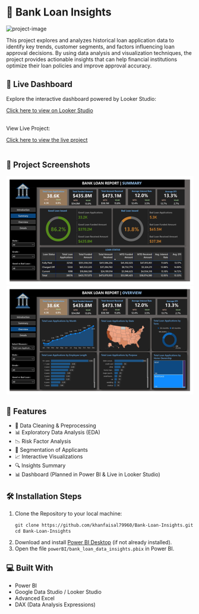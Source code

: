 <h1 id="title">🏦 Bank Loan Insights</h1>

  <div class="center">
    <img src="https://socialify.git.ci/khanfaisal79960/Bank-Loan-Insights/image?language=1&name=1&owner=1&theme=Dark" alt="project-image">
  </div>

  <p>
    This project explores and analyzes historical loan application data to identify key trends, customer segments, and factors influencing loan approval decisions. By using data analysis and visualization techniques, the project provides actionable insights that can help financial institutions optimize their loan policies and improve approval accuracy.
  </p>

  <h2>🚀 Live Dashboard</h2>
  <div class="center">
    <p>Explore the interactive dashboard powered by Looker Studio:</p>
    <a href="https://lookerstudio.google.com/s/p8WTvQ5COeM" target="_blank">Click here to view on Looker Studio</a>
    <br><br>
  <p>View Live Project:</p>
    <a href="bank-loan-insights.netlify.app" target="_blank">Click here to view the live project</a>
    <br><br>
  </div>

  <h2>📸 Project Screenshots</h2>
  <img src="assets/summary.jpg" alt="Summary Screenshot">
  <img src="assets/overview.jpg" alt="Overview Screenshot">

  <h2>🧐 Features</h2>
  <ul>
    <li>📌 Data Cleaning & Preprocessing</li>
    <li>📊 Exploratory Data Analysis (EDA)</li>
    <li>📉 Risk Factor Analysis</li>
    <li>📁 Segmentation of Applicants</li>
    <li>📈 Interactive Visualizations</li>
    <li>🔍 Insights Summary</li>
    <li>📊 Dashboard (Planned in Power BI & Live in Looker Studio)</li>
  </ul>

  <h2>🛠️ Installation Steps</h2>
  <ol>
    <li>Clone the Repository to your local machine:
      <pre><code>git clone https://github.com/khanfaisal79960/Bank-Loan-Insights.git
cd Bank-Loan-Insights</code></pre>
    </li>
    <li>Download and install <a href="https://powerbi.microsoft.com/desktop/" target="_blank">Power BI Desktop</a> (if not already installed).</li>
    <li>Open the file <code>powerBI/bank_loan_data_insights.pbix</code> in Power BI.</li>
  </ol>

  <h2>💻 Built With</h2>
  <ul>
    <li>Power BI</li>
    <li>Google Data Studio / Looker Studio</li>
    <li>Advanced Excel</li>
    <li>DAX (Data Analysis Expressions)</li>
  </ul>
